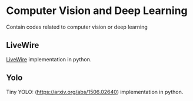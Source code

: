 # Computer Vision and Deep Learning
Contain codes related to computer vision or deep learning

## LiveWire
[LiveWire](http://www.cb.uu.se/~filip/ImageProcessingUsingGraphs/Projects/OmerIshaq.pdf) implementation in python.

## Yolo
Tiny YOLO: (https://arxiv.org/abs/1506.02640) implementation in python.
